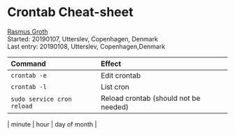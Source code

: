 # Crontab Cheat-sheet
[Rasmus Groth](https://github.com/bliiir)  
Started: 20190107, Utterslev, Copenhagen, Denmark  
Last entry: 20190108, Utterslev, Copenhagen,Denmark

| Command | Effect |
| :-- | :-- |
| `crontab -e` | Edit crontab |
| `crontab -l` | List cron
| `sudo service cron reload` | Reload crontab (should not be needed) |


| minute | hour | day of month |
